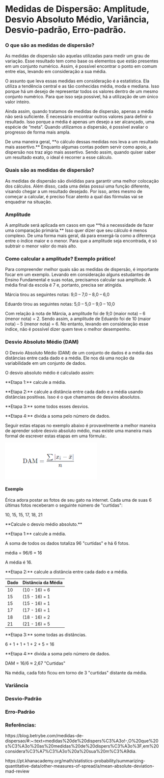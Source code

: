 <h1>Medidas de Dispersão: Amplitude, Desvio Absoluto Médio, Variância, Desvio-padrão, Erro-padrão.</h1>
<h3>O que são as medidas de dispersão?</h3>
<p>As medidas de dispersão são aquelas utilizadas para medir um grau de variação. Esse resultado tem como base os elementos que estão presentes em um conjunto numérico. Assim, é possível encontrar o ponto em comum entre elas, levando em consideração a sua média.</p>
<p>O assunto que leva essas medidas em consideração é a estatística. Ela utiliza a tendência central e as tão conhecidas média, moda e mediana. Isso porque há um desejo de representar todos os valores dentro de um mesmo conjunto numérico. Para que isso seja possível, há a utilização de um único valor inteiro.</p>
<p>Ainda assim, quando tratamos de medidas de dispersão, apenas a média não será suficiente. É necessário encontrar outros valores para definir o resultado. Isso porque a média é apenas um desejo a ser alcançado, uma espécie de “meta”. Quando utilizamos a dispersão, é possível avaliar o progresso de forma mais ampla.</p>
<p>De uma maneira geral, **o cálculo dessas medidas nos leva a um resultado mais assertivo.** Enquanto algumas contas podem servir como apoio, a dispersão nos traz algo mais assertivo. Sendo assim, quando quiser saber um resultado exato, o ideal é recorrer a esse cálculo.</p>
<h3>Quais são as medidas de dispersão?</h3>
<p>As medidas de dispersão são divididas para garantir uma melhor colocação dos cálculos. Além disso, cada uma delas possui uma função diferente, visando chegar a um resultado desejado. Por isso, antes mesmo de começar a calcular, é preciso ficar atento a qual das fórmulas vai se enquadrar na situação.</p>

<h3>Amplitude</h3>
<p>A amplitude será aplicada em casos em que **há a necessidade de fazer uma comparação primária.** Isso quer dizer que seu cálculo é menos complexo. De uma forma mais geral, dá para enxergá-la como a diferença entre o índice maior e o menor. Para que a amplitude seja encontrada, é só subtrair o menor valor do mais alto.</p>
<h3>Como calcular a amplitude? Exemplo prático!</h3>
<p>Para compreender melhor quais são as medidas de dispersão, é importante focar em um exemplo. Levando em consideração alguns estudantes de Ensino Fundamental e suas notas, precisamos calcular sua amplitude. A média final da escola é 7 e, portanto, precisa ser atingida.</p>
<p>Márcia tirou as seguintes notas: 9,0 – 7,0 – 8,0 – 6,0</p>
<p>Eduardo tirou as seguintes notas: 5,0 – 5,0 – 9,0 – 10,0</p>
<p>Com relação à nota de Márcia, a amplitude foi de 9,0 (maior nota) – 6 (menor nota) = 2. Sendo assim, a amplitude de Eduardo foi de 10 (maior nota) – 5 (menor nota) = 6. No entanto, levando em consideração esse índice, não é possível dizer quem teve o melhor desempenho.</p>

<h3>Desvio Absoluto Médio (DAM)</h3>
<p>O Desvio Absoluto Médio (DAM) de um conjunto de dados é a média das distâncias entre cada dado e a média. Ele nos dá uma noção da variabilidade em um conjunto de dados.</p>
<p>O desvio absoluto médio é calculado assim:</p>
<p>**Etapa 1:** calcule a média.</p>
<p>**Etapa 2:** calcule a distância entre cada dado e a média usando distâncias positivas. Isso é o que chamamos de desvios absolutos.</p>
<p>**Etapa 3:** some todos esses desvios.</p>
<p>**Etapa 4:** divida a soma pelo número de dados.</p>
<p>Seguir estas etapas no exemplo abaixo é provavelmente a melhor maneira de aprender sobre desvio absoluto médio, mas existe uma maneira mais formal de escrever estas etapas em uma fórmula:.</p>
<img src="DAM.png">
<h4>Exemplo</h4>
<p>Érica adora postar as fotos de seu gato na internet. Cada uma de suas 6 últimas fotos receberam o seguinte número de "curtidas":</p>
<p>10, 15, 15, 17, 18, 21</p>
<p>**Calcule o desvio médio absoluto.**</p>
<p>**Etapa 1:** calcule a média.</p>
<p>A soma de todos os dados totaliza 96 "curtidas" e há 6 fotos.</p>
<p>média = 96/6 = 16</p>
<p>A média é 16.</p>
<p>**Etapa 2:** calcule a distância entre cada dado e a média.</p>

| Dado | Distância da Média |
| --- | --- |
| 10 | (10 - 16) = 6 |
| 15 | (15 - 16) = 1 |
| 15 | (15 - 16) = 1 |
| 17 | (17 - 16) = 1 |
| 18 | (18 - 16) = 2 |
| 21 | (21 - 16) = 5 |

<p>**Etapa 3:** some todas as distâncias.</p>
<p>6 + 1 + 1 + 1 + 2 + 5 = 16</p>
<p>**Etapa 4:** divida a soma pelo número de dados.</p>
<p> DAM = 16/6 ≈ 2,67 "Curtidas"</p>
<p>Na média, cada foto ficou em torno de 3 "curtidas" distante da média.</p>

<h3>Variância</h3>

<h3>Desvio-Padrão</h3>

<h3>Erro-Padrão</h3>

<h3>Referências:</h3>
<p>https://blog.betrybe.com/medidas-de-dispersao/#:~:text=medidas%20de%20dispers%C3%A3o!-,O%20que%20s%C3%A3o%20as%20medidas%20de%20dispers%C3%A3o%3F,em%20considera%C3%A7%C3%A3o%20a%20sua%20m%C3%A9dia.</p>
<p>https://pt.khanacademy.org/math/statistics-probability/summarizing-quantitative-data/other-measures-of-spread/a/mean-absolute-deviation-mad-review</p>
